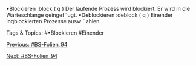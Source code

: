 •Blockieren :block ( q )
Der laufende Prozess wird blockiert.
Er wird in die Warteschlange qeingef¨ugt.
•Deblockieren :deblock ( q )
Einender inqblockierten Prozesse ausw ¨ahlen.

   Tags & Topics:
   #•Blockieren
   #Einender

[Previous: #BS-Folien_94](BS-Folien_94.md)

[Next: #BS-Folien_94](BS-Folien_94.md)
